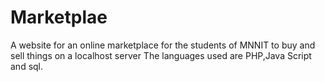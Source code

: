 # Marketplae
A website for an online marketplace for the students of MNNIT to buy and sell things on a localhost server
The languages used are PHP,Java Script and sql. 
